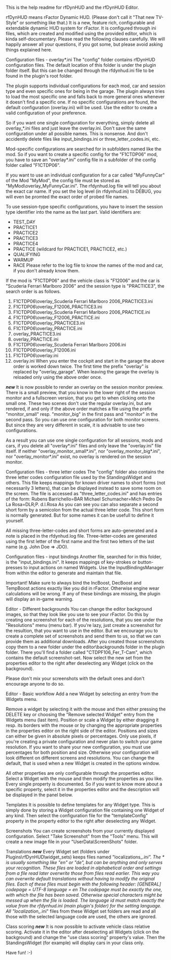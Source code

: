 This is the help readme for rfDynHUD and the rfDynHUD Editor. 

rfDynHUD means rFactor Dynamic HUD. (Please don't call it "That new TV-Style" or something like that.)
It is a new, feature rich, configurable and extendable dynamic HUD system for rFactor. It is configured through ini files, which are created and modified using the provided editor, which is kinda self-documentary. Please read the following clauses carefully. We will happily answer all your questions, if you got some, but please avoid asking things explained here. 

Configuration files - overlay*.ini
The "config" folder contains rfDynHUD configuration files. The default location of this folder is under the plugin folder itself. But this can be changed through the rfdynhud.ini file to be found in the plugin's root folder. 

The plugin supports individual configurations for each mod, car and session type and even specific ones for being in the garage. The plugin always tries to load the most specific one and falls back to more general ones whenever it doesn't find a specific one. If no specific configurations are found, the default configuration (overlay.ini) will be used. Use the editor to create a valid configuration of your preference.

So if you want one single configuration for everything, simply delete all overlay_*.ini files and just leave the overlay.ini. Don't save the same configuration under all possible names. This is nonsense. And don't accidently delete files like input_bindings.ini or three_letter_codes.ini, etc. 

Mod-specific configurations are searched for in subfolders named like the mod. So if you want to create a specific config for the "F1CTDP06" mod, you have to save an "overlay*.ini" config file in a subfolder of the config folder called "F1CTDP06". 

If you want to use an individual configuration for a car called "MyFunnyCar" of the Mod "MyMod", the config file must be stored as "MyMod\overlay_MyFunnyCar.ini". The rfdynhud.log file will tell you about the exact car name. If you set the log level (in rfdynhud.ini) to DEBUG, you will even be promted the exact order of probed file names. 

To use session-type specific configurations, you have to insert the session type identifier into the name as the last part.
Valid identifiers are: 
  * TEST_DAY 
  * PRACTICE1 
  * PRACTICE2 
  * PRACTICE3 
  * PRACTICE4 
  * PRACTICE (wildcard for PRACTICE1, PRACTICE2, etc.) 
  * QUALIFYING 
  * WARMUP 
  * RACE 
Please refer to the log file to know the names of the mod and car, if you don't already know them. 

If the mod is "F1CTDP06" and the vehicle class is "F12006" and the car is "Scuderia Ferrari Marlboro 2006" and the session type is "PRACTICE3", the search order is as follows.  
  1. F1CTDP06\overlay_Scuderia Ferrari Marlboro 2006_PRACTICE3.ini 
  2. F1CTDP06\overlay_F12006_PRACTICE3.ini 
  3. F1CTDP06\overlay_Scuderia Ferrari Marlboro 2006_PRACTICE.ini 
  4. F1CTDP06\overlay_F12006_PRACTICE.ini 
  5. F1CTDP06\overlay_PRACTICE3.ini 
  6. F1CTDP06\overlay_PRACTICE.ini 
  7. overlay_PRACTICE3.ini 
  8. overlay_PRACTICE.ini 
  9. F1CTDP06\overlay_Scuderia Ferrari Marlboro 2006.ini 
  10. F1CTDP06\overlay_F12006.ini 
  11. F1CTDP06\overlay.ini 
  12. overlay.ini 
When you enter the cockpit and start in the garage the above order is worked down twice. The first time the prefix "overlay" is replaced by "overlay_garage". When leaving the garage the overlay is reloaded only using the above order once.

***new*** 
It is now possible to render an overlay on the session monitor preview. There is a small preview, that you know in the lower right of the session monitor and a fullscreen version, that you get to when clicking onto the small one. These two scenes don't use the regular overlay.ini, but are rendered, if and only if the above order matches a file using the prefix "monitor_small" resp. "monitor_big" in the first pass and "monitor" in the second pass. So you can use one configuration for both monitor screens. But since they are very different in scale, it is advisable to use two configurations.

As a result you can use one single configuration for all sessions, mods and cars, if you delete all "overlay*.ini" files and only leave the "overlay.ini" file itself. If neither "overlay_monitor_small*.ini", nor "overlay_monitor_big*.ini", nor "overlay_monitor*.ini" exist, no overlay is rendered on the session monitor. 

Configuration files - three letter codes
The "config" folder also contains the three letter codes configuration file used by the StandingsWidget and others. This file keeps mappings for known driver names to short forms (not necessarily 3 letters), that can be displayed instead to save some room on the screen. The file is accessed as "three_letter_codes.ini" and has entries of the form: 
Rubens Barrichello=BAR
Michael Schumacher=Mich
Pedro De La Rosa=DLR;P. d.l.Rosa
As you can see you can also separate a second short form by a semicolon from the actual three letter code. This short form is normally generated. But for some names it can be usefull to define it yourself. 

All missing three-letter-codes and short forms are auto-generated and a note is placed in the rfdynhud.log file.
Three-letter-codes are generated using the first letter of the first name and the first two letters of the last name (e.g. John Doe => JDO). 

Configuration files - input bindings
Another file, searched for in this folder, is the "input_bindings.ini". It keeps mappings of key-strokes or button-presses to input actions on named Widgets. Use the InputBindingsManager from within the editor to generate and maintain that file. 

Important!
Make sure to always bind the IncBoost, DecBoost and TempBoost actions exactly like you did in rFactor. Otherwise engine wear calculations will be wrong. If any of these bindings are missing, the plugin will display an in-game warning. 

Editor - Different backgrounds
You can change the editor background images, so that they look like you use to see your rFactor. Do this by creating one screenshot for each of the resolutions, that you see under the "Resolutions" menu (menu bar). If you're lazy, just create a screenshot for the resultion, that you want to use in the editor. But we encourage you to create a complete set of screenshots and send them to us, so that we can provide them as additional downloads.
After you created those screenshots copy them to a new folder under the editor\backgrounds folder in the plugin folder. There you'll find a folder called "CTDPF106_Fer_T-Cam", which contains the default screenshot-set. Now select the new set from the properties editor to the right after deselecting any Widget (click on the background). 

Please don't mix your screenshots with the default ones and don't encourage anyone to do so. 

Editor - Basic workflow
Add a new Widget by selecting an entry from the Widgets menu. 

Remove a widget by selecting it with the mouse and then either pressing the DELETE key or choosing the "Remove selected Widget" entry from the Widgets menu (last item).
Position or scale a Widget by either dragging it resp. its borders with the mouse or by changing the appropriate properties in the properties editor on the right side of the editor.
Positions and sizes can either be given in absolute pixels or percentages. Only use pixels, if you're creating a private configuration and never plan to switch your game resolution.
If you want to share your new configuration, you must use percentages for both position and size. Otherwise your configuration will look different on different screens and resolutions.
You can change the default, that is used when a new Widget is created in the options window. 

All other properties are only configurable through the properties editor. Select a Widget with the mouse and then modify the properties as you like. Every single property is documented. So if you want to know more about a specific property, select it in the properties editor and the description will be displayed in the panel below. 

Templates
It is possible to define templates for any Widget type. This is simply done by storing a Widget configuration file containing one Widget of any kind. Then select the configuration file for the "templateConfig" property in the property editor to the right after deselecting any Widget. 

Screenshots
You can create screenshots from your currently displayed configuration. Select "Take Screenshot" from the "Tools" menu. This will create a new image file in your "UserData\ScreenShots" folder. 

Translations ***new***
Every Widget set (folders under Plugins\rfDynHUD\widget_sets) keeps files named "localizations_*.ini". The * is usually something like "en" or "de", but can be anything and only serves your recognition. These files are loaded in alphabetical order and settings from a file read later overwrite those from files read earlier. This way you can overwrite default translations without having to modify the original files.
Each of these files must begin with the following header: 
[GENERAL]
codepage = UTF-8
language = en
The codepage must be exactly the one, with which the file has been saved. Otherwise special characters might be messed up when the file is loaded.
The language id must match exactly the value from the rfdynhud.ini (main plugin's folder) for the setting language.
All "localization_*.ini" files from these Widget set folders are read and all those with the selected language code are used, the others are ignored. 

Class scoring ***new***
It is now possible to activate vehicle class relative scoring. Activate it in the editor after deselecting all Widgets (click on the background) and change the "use class scoring" property's value. Then the StandingsWidget (for example) will display cars in your class only. 

Have fun! :-)
